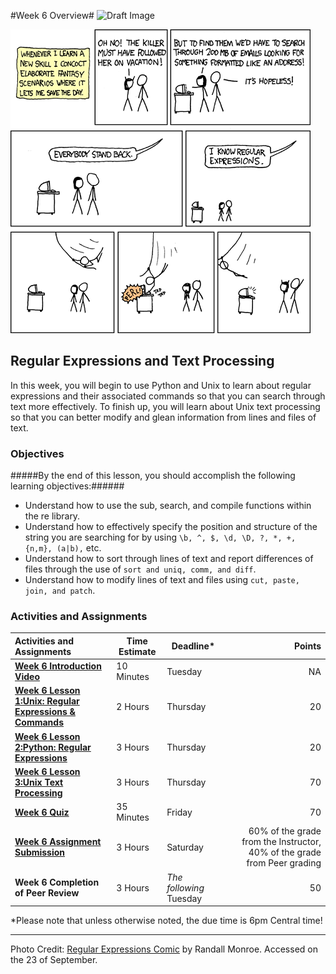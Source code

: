#Week 6 Overview#
![Draft Image](../images/Draft_Version_picture.png)

![XKCD Extrapolating](images/regular_expressions.png)
## Regular Expressions and Text Processing ##

In this week, you will begin to use Python and Unix to learn about regular expressions and their associated commands so that you can search through text more effectively.  To finish up, you will learn about Unix text processing so that you can better modify and glean information from lines and files of text.

### Objectives ###

#####By the end of this lesson, you should accomplish the following learning objectives:######

- Understand how to use the sub, search, and compile functions within the re library.
- Understand how to effectively specify the position and structure of the string you are searching for by using ```\b, ^, $, \d, \D, ?, *, +, {n,m}, (a|b),``` etc.
- Understand how to sort through lines of text and report differences of files through the use of ```sort and uniq, comm, and diff```.
- Understand how to modify lines of text and files using ```cut, paste, join, and patch```.


### Activities and Assignments ###

|Activities and Assignments | Time Estimate | Deadline* | Points|
|:------| -----|-------|----------:|
|**[Week 6 Introduction Video][w6v]**|10 Minutes|Tuesday|NA|
|**[Week 6 Lesson 1:Unix: Regular Expressions & Commands](lesson1.md)**| 2 Hours |Thursday| 20|
|**[Week 6 Lesson 2:Python: Regular Expressions](lesson2.md)**| 3 Hours | Thursday | 20 |
|**[Week 6 Lesson 3:Unix Text Processing](lesson3.md)**| 3 Hours | Thursday| 70 |
|**[Week 6 Quiz][w6q]**| 35 Minutes | Friday | 70|
|**[Week 6 Assignment Submission][w6a]**| 3 Hours | Saturday | 60% of the grade from the Instructor, 40% of the grade from Peer grading | 
|**Week 6 Completion of Peer Review**| 3 Hours | *The following* Tuesday | 50 | 

*Please note that unless otherwise noted, the due time is 6pm Central time!

----------
[w6a]: https://learn.illinois.edu/mod/workshop/view.php?id=1095242
[w6q]: https://learn.illinois.edu/mod/quiz/view.php?id=1095245
[w6v]: https://mediaspace.illinois.edu

Photo Credit: [Regular Expressions Comic](http://xkcd.com/208/) by Randall Monroe. Accessed on the 23 of September.
